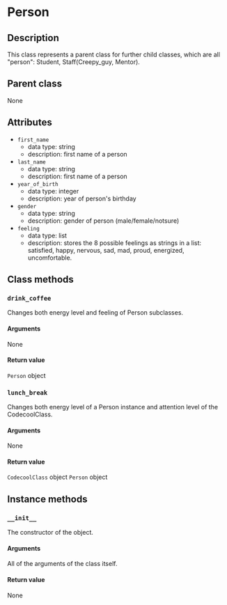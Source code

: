 # Person

## Description
This class represents a parent class for further child classes, which are all "person": Student, Staff(Creepy_guy, Mentor).

## Parent class
None

## Attributes

* ```first_name```
  * data type: string
  * description: first name of a person
* ```last_name```
  * data type: string
  * description: first name of a person
* ```year_of_birth```
  * data type: integer
  * description: year of person's birthday
* ```gender```
  * data type: string
  * description: gender of person (male/female/notsure)
* ```feeling```
  * data type: list
  * description: stores the 8 possible feelings as strings in a list: satisfied, happy, nervous, sad, mad, proud, energized, uncomfortable.


## Class methods

### ```drink_coffee```

Changes both energy level and feeling of Person subclasses.

#### Arguments
None

#### Return value

```Person``` object

### ```lunch_break```

Changes both energy level of a Person instance and attention level of the CodecoolClass.

#### Arguments
None

#### Return value

```CodecoolClass``` object
```Person``` object

## Instance methods

### ```__init__```
The constructor of the object.

#### Arguments

All of the arguments of the class itself.

#### Return value
None
